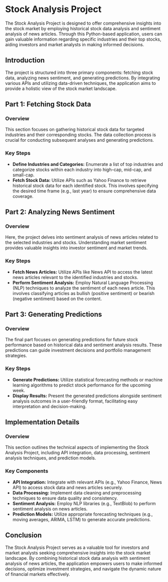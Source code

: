 # Stock Analysis Project

The Stock Analysis Project is designed to offer comprehensive insights into the stock market by employing historical stock data analysis and sentiment analysis of news articles. Through this Python-based application, users can gain valuable information regarding specific industries and their top stocks, aiding investors and market analysts in making informed decisions.

## Introduction

The project is structured into three primary components: fetching stock data, analyzing news sentiment, and generating predictions. By integrating various APIs and utilizing data-driven techniques, the application aims to provide a holistic view of the stock market landscape.

## Part 1: Fetching Stock Data

### Overview
This section focuses on gathering historical stock data for targeted industries and their corresponding stocks. The data collection process is crucial for conducting subsequent analyses and generating predictions.

### Key Steps
- **Define Industries and Categories:** Enumerate a list of top industries and categorize stocks within each industry into high-cap, mid-cap, and small-cap.
- **Fetch Stock Data:** Utilize APIs such as Yahoo Finance to retrieve historical stock data for each identified stock. This involves specifying the desired time frame (e.g., last year) to ensure comprehensive data coverage.

## Part 2: Analyzing News Sentiment

### Overview
Here, the project delves into sentiment analysis of news articles related to the selected industries and stocks. Understanding market sentiment provides valuable insights into investor sentiment and market trends.

### Key Steps
- **Fetch News Articles:** Utilize APIs like News API to access the latest news articles relevant to the identified industries and stocks.
- **Perform Sentiment Analysis:** Employ Natural Language Processing (NLP) techniques to analyze the sentiment of each news article. This involves classifying articles as bullish (positive sentiment) or bearish (negative sentiment) based on the content.

## Part 3: Generating Predictions

### Overview
The final part focuses on generating predictions for future stock performance based on historical data and sentiment analysis results. These predictions can guide investment decisions and portfolio management strategies.

### Key Steps
- **Generate Predictions:** Utilize statistical forecasting methods or machine learning algorithms to predict stock performance for the upcoming week.
- **Display Results:** Present the generated predictions alongside sentiment analysis outcomes in a user-friendly format, facilitating easy interpretation and decision-making.

## Implementation Details

### Overview
This section outlines the technical aspects of implementing the Stock Analysis Project, including API integration, data processing, sentiment analysis techniques, and prediction models.

### Key Components
- **API Integration:** Integrate with relevant APIs (e.g., Yahoo Finance, News API) to access stock data and news articles securely.
- **Data Processing:** Implement data cleaning and preprocessing techniques to ensure data quality and consistency.
- **Sentiment Analysis:** Employ NLP libraries (e.g., TextBlob) to perform sentiment analysis on news articles.
- **Prediction Models:** Utilize appropriate forecasting techniques (e.g., moving averages, ARIMA, LSTM) to generate accurate predictions.

## Conclusion

The Stock Analysis Project serves as a valuable tool for investors and market analysts seeking comprehensive insights into the stock market landscape. By combining historical stock data analysis with sentiment analysis of news articles, the application empowers users to make informed decisions, optimize investment strategies, and navigate the dynamic nature of financial markets effectively.

